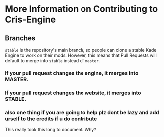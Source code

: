 # More Information on Contributing to Cris-Engine

## Branches
`stable` is the repository's main branch, so people can clone a stable Kade Engine to work on their mods. However, this means that Pull Requests will default to merge into
`stable` instead of `master`.

### If your pull request changes the engine, it merges into MASTER.
### If your pull request changes the website, it merges into STABLE.
### also one thing if you are going to help plz dont be lazy and add urself to the credits if u do contribute
This really took this long to document. Why?

